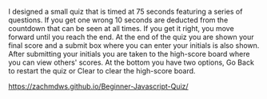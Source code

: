 I designed a small quiz that is timed at 75 seconds featuring a series of questions. If you get one wrong 10 seconds are deducted from the countdown that can be seen at all times. If you get it right, you move forward until you reach the end. At the end of the quiz you are shown your final score and a submit box where you can enter your initials is also shown. After submitting your initials you are taken to the high-score board where you can view others' scores. At the bottom you have two options, Go Back to restart the quiz or Clear to clear the high-score board.


https://zachmdws.github.io/Beginner-Javascript-Quiz/
